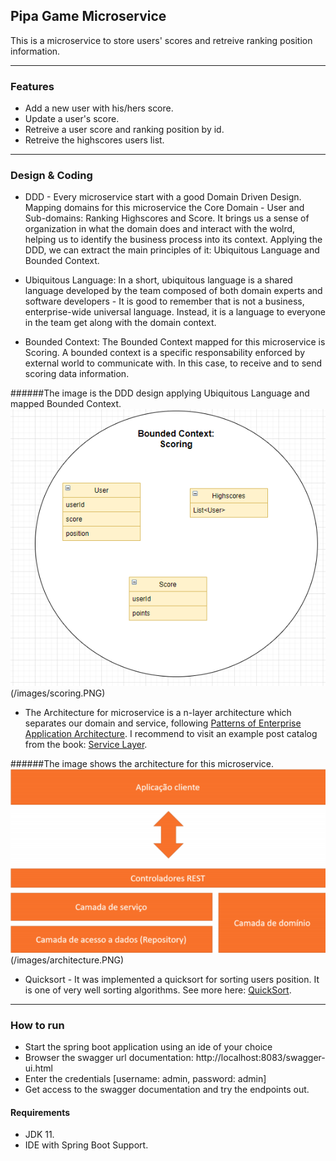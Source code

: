 ## Pipa Game Microservice
This is a microservice to store users' scores and retreive ranking position information.

---
### Features
- Add a new user with his/hers score.
- Update a user's score.
- Retreive a user score and ranking position by id.
- Retreive the highscores users list.
---
### Design & Coding
- DDD - Every microservice start with a good Domain Driven Design. Mapping domains for this microservice the Core Domain - User and Sub-domains: Ranking Highscores and Score. 
It brings us a sense of organization in what the domain does and interact with the wolrd, helping us to identify the business process into its context.
Applying the DDD, we can extract the main principles of it: Ubiquitous Language and Bounded Context.
- Ubiquitous Language: In a short, ubiquitous language is a shared language developed by the team composed of both domain experts and software developers - It is good to remember that is not a business, enterprise-wide universal language. Instead, it is a language to everyone in the team get along with the domain context.

- Bounded Context: The Bounded Context mapped for this microservice is Scoring. A bounded context is a specific responsability enforced by external world to communicate with. In this case, to receive and to send scoring data information.

######The image is the DDD design applying Ubiquitous Language and mapped Bounded Context. ![Domain Driven Design](/images/scoring.PNG) (/images/scoring.PNG)



- The Architecture for microservice is a n-layer architecture which separates our domain and service, following [Patterns of Enterprise Application Architecture](https://martinfowler.com/books/eaa.html). I recommend to visit an example post catalog from the book: [Service Layer](https://martinfowler.com/eaaCatalog/serviceLayer.html).

######The image shows the architecture for this microservice. ![Architecure Diagram](/images/architecture.PNG) (/images/architecture.PNG)

- Quicksort - It was implemented a quicksort for sorting users position. It is one of very well sorting algorithms. See more here: [QuickSort](https://en.wikipedia.org/wiki/Quicksort).

---
### How to run
- Start the spring boot application using an ide of your choice
- Browser the swagger url documentation: http://localhost:8083/swagger-ui.html
- Enter the credentials [username: admin, password: admin]
- Get access to the swagger documentation and try the endpoints out.

#### Requirements
- JDK 11.
- IDE with Spring Boot Support.